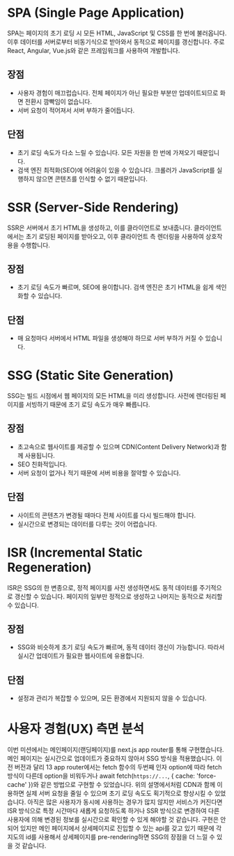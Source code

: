 # SPA (Single Page Application)

SPA는 페이지의 초기 로딩 시 모든 HTML, JavaScript 및 CSS를 한 번에 불러옵니다. 이후 데이터를 서버로부터 비동기식으로 받아와서 동적으로 페이지를 갱신합니다. 주로 React, Angular, Vue.js와 같은 프레임워크를 사용하여 개발합니다.

## 장점

- 사용자 경험이 매끄럽습니다. 전체 페이지가 아닌 필요한 부분만 업데이트되므로 화면 전환시 깜빡임이 없습니다.
- 서버 요청이 적어져서 서버 부하가 줄어듭니다.

## 단점

- 초기 로딩 속도가 다소 느릴 수 있습니다. 모든 자원을 한 번에 가져오기 때문입니다.
- 검색 엔진 최적화(SEO)에 어려움이 있을 수 있습니다. 크롤러가 JavaScript를 실행하지 않으면 콘텐츠를 인식할 수 없기 때문입니다.

# SSR (Server-Side Rendering)

SSR은 서버에서 초기 HTML을 생성하고, 이를 클라이언트로 보내줍니다. 클라이언트에서는 초기 로딩된 페이지를 받아오고, 이후 클라이언트 측 렌더링을 사용하여 상호작용을 수행합니다.

## 장점

- 초기 로딩 속도가 빠르며, SEO에 용이합니다. 검색 엔진은 초기 HTML을 쉽게 색인화할 수 있습니다.

## 단점

- 매 요청마다 서버에서 HTML 파일을 생성해야 하므로 서버 부하가 커질 수 있습니다.

# SSG (Static Site Generation)

SSG는 빌드 시점에서 웹 페이지의 모든 HTML을 미리 생성합니다. 사전에 렌더링된 페이지를 서빙하기 때문에 초기 로딩 속도가 매우 빠릅니다.

## 장점

- 초고속으로 웹사이트를 제공할 수 있으며 CDN(Content Delivery Network)과 함께 사용됩니다.
- SEO 친화적입니다.
- 서버 요청이 없거나 적기 때문에 서버 비용을 절약할 수 있습니다.

## 단점

- 사이트의 콘텐츠가 변경될 때마다 전체 사이트를 다시 빌드해야 합니다.
- 실시간으로 변경되는 데이터를 다루는 것이 어렵습니다.

# ISR (Incremental Static Regeneration)

ISR은 SSG의 한 변종으로, 정적 페이지를 사전 생성하면서도 동적 데이터를 주기적으로 갱신할 수 있습니다. 페이지의 일부만 정적으로 생성하고 나머지는 동적으로 처리할 수 있습니다.

## 장점

- SSG와 비슷하게 초기 로딩 속도가 빠르며, 동적 데이터 갱신이 가능합니다. 따라서 실시간 업데이트가 필요한 웹사이트에 유용합니다.

## 단점

- 설정과 관리가 복잡할 수 있으며, 모든 환경에서 지원되지 않을 수 있습니다.

# 사용자 경험(UX) 측면 분석

이번 미션에서는 메인페이지(랜딩페이지)를 next.js app router를 통해 구현했습니다.
메인 페이지는 실시간으로 업데이트가 중요하지 않아서 SSG 방식을 적용했습니다.
이전 버전과 달리 13 app router에서는 fetch 함수의 두번째 인자 option에 따라 fetch 방식이 다른데 option을 비워두거나 await fetch(`https://...`, { cache: 'force-cache' })와 같은 방법으로 구현할 수 있었습니다.
위의 설명에서처럼 CDN과 함께 이용하면 실제 서버 요청을 줄일 수 있으며 초기 로딩 속도도 획기적으로 향상시킬 수 있었습니다.
아직은 많은 사용자가 동시에 사용하는 경우가 많지 않지만 서비스가 커진다면 ISR 방식으로 특정 시간마다 새롭게 요청하도록 하거나 SSR 방식으로 변경하여 다른 사용자에 의해 변경된 정보를 실시간으로 확인할 수 있게 해야할 것 같습니다.
구현은 안되어 있지만 메인 페이지에서 상세페이지로 진입할 수 있는 api를 갖고 있기 때문에 각 지도의 id를 사용해서 상세페이지를 pre-rendering하면 SSG의 장점을 더 느낄 수 있을 것 같습니다.
